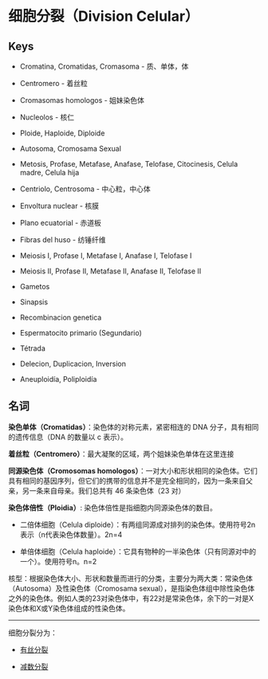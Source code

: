# 细胞分裂（Division Celular）

## Keys

- Cromatina, Cromatidas, Cromasoma - 质、单体，体

- Centromero - 着丝粒

- Cromasomas homologos - 姐妹染色体

- Nucleolos - 核仁

- Ploide, Haploide, Diploide

- Autosoma, Cromosama Sexual

- Metosis, Profase, Metafase, Anafase, Telofase, Citocinesis, Celula madre, Celula hija

- Centriolo, Centrosoma - 中心粒，中心体

- Envoltura nuclear - 核膜

- Plano ecuatorial - 赤道板

- Fibras del huso - 纺锤纤维

- Meiosis I, Profase I, Metafase I, Anafase I, Telofase I

- Meiosis II, Profase II, Metafase II, Anafase II, Telofase II

- Gametos

- Sinapsis

- Recombinacion genetica

- Espermatocito primario (Segundario)

- Tétrada

- Delecion, Duplicacion, Inversion

- Aneuploidía, Poliploidía

## 名词

**染色单体（Cromatidas）**：染色体的对称元素，紧密相连的 DNA 分子，具有相同的遗传信息（DNA 的数量以 c 表示）。

**着丝粒（Centromero）**：最大凝聚的区域，两个姐妹染色单体在这里连接

**同源染色体（Cromosomas homologos）**：一对大小和形状相同的染色体。它们具有相同的基因序列，但它们的携带的信息并不是完全相同的，因为一条来自父亲，另一条来自母亲。我们总共有 46 条染色体（23 对）

**染色体倍性（Ploidia）**: 染色体倍性是指细胞内同源染色体的数目。

- 二倍体细胞（Celula diploide）：有两组同源成对排列的染色体。使用符号2n表示（n代表染色体数量）。2n=4

- 单倍体细胞（Celula haploide）：它具有物种的一半染色体（只有同源对中的一个）。使用符号n。n=2

核型：根据染色体大小、形状和数量而进行的分类，主要分为两大类：常染色体（Autosoma）及性染色体（Cromosama sexual），是指染色体组中除性染色体之外的染色体。例如人类的23对染色体中，有22对是常染色体，余下的一对是X染色体和X或Y染色体组成的性染色体。

---

细胞分裂分为：

- [有丝分裂](./有丝分裂.md)

- [减数分裂](./减数分裂.md)
